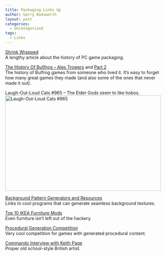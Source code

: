 ```yaml
---
title: Packaging Links Up
author: Garry Bodsworth
layout: post
categories:
  - Uncategorized
tags:
  - Links
---
```

[Shrink Wrapped][1]  
A lengthy article about the history of PC game packaging.

[The History Of Bullfrog &#8211; Alex Trowers][2] and [Part 2][3]  
The history of Bulfrog games from someone who lived it. It&#8217;s easy to forget how many great games they made (and also some of the ones that never made it out).

Laugh-Out-Loud Cats #965 &#8211; The Elder Gods seem to like hobos.  
[<img src="http://farm4.static.flickr.com/3040/2950131350_20ba7af5e7.jpg" width="500" height="305" alt="Laugh-Out-Loud Cats #965" />][4]

[Background Pattern Generators and Resources][5]  
Links to cool programs that can generate seamless background textures.

[Top 10 IKEA Furniture Mods][6]  
Even furniture isn&#8217;t left out of the hackery.

[Procedural Generation Competition][7]  
Very cool competition for games with generated procedural content.

[Commando Interview with Keith Page][8]  
Proper old school-style British artist.

 [1]: http://www.1up.com/do/feature?cId=3167646
 [2]: http://www.gamingverdict.com/article-97-Alex-Trowers--The-Bullfrog-Story-Part-1.html
 [3]: http://www.gamingverdict.com/articlenav-107-page-1.html
 [4]: http://www.flickr.com/photos/apelad/2950131350/ "Laugh-Out-Loud Cats #965 by Ape Lad, on Flickr"
 [5]: http://hiddenpixels.com/technology-updates/background-pattern-generators-resources/
 [6]: http://lifehacker.com/5064848/top-10-ikea-furniture-mods
 [7]: http://www.tigsource.com/features/pgc/index.html
 [8]: http://www.commandomag.com/index.php?id=866
